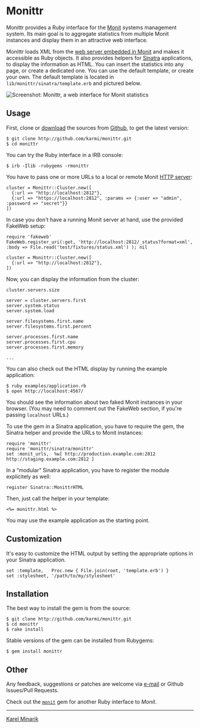 # Monittr #

Monittr provides a Ruby interface for the [Monit](http://mmonit.com/monit/) systems management system. Its main goal is to aggregate statistics from multiple Monit instances and display them in an attractive web interface.

Monittr loads XML from the [web server embedded in Monit](http://mmonit.com/monit/documentation/monit.html#monit_httpd) and makes it accessible as Ruby objects. It also provides helpers for [Sinatra](http://www.sinatrarb.com/) applications, to display the information as HTML. You can insert the statistics into any page, or create a dedicated one. You can use the default template, or create your own. The default template is located in `lib/monittr/sinatra/template.erb` and pictured below.

![Screenshot: Monittr, a web interface for Monit statistics](https://github.com/karmi/monittr/raw/master/screenshot.png)


## Usage ##

First, clone or [download](https://github.com/karmi/monittr/zipball/master)
the sources from [Github](https://github.com/karmi/monittr/), to get the latest version:

    $ git clone http://github.com/karmi/monittr.git
    $ cd monittr

You can try the Ruby interface in a IRB console:

    $ irb -Ilib -rubygems -rmonittr

You have to pass one or more URLs to a local or remote Monit [HTTP server](http://mmonit.com/monit/documentation/monit.html#monit_httpd):

    cluster = Monittr::Cluster.new([
      {:url => "http://localhost:2812"},
      {:url => "https://localhost:2812", :params => {:user => "admin", :password => "secret"}}
    ])

In case you don't have a running Monit server at hand, use the provided FakeWeb setup:

    require 'fakeweb'
    FakeWeb.register_uri(:get, 'http://localhost:2812/_status?format=xml', :body => File.read('test/fixtures/status.xml') ); nil

    cluster = Monittr::Cluster.new([
      {:url => "http://localhost:2812"},
    ])

Now, you can display the information from the cluster:

    cluster.servers.size

    server = cluster.servers.first
    server.system.status
    server.system.load

    server.filesystems.first.name
    server.filesystems.first.percent

    server.processes.first.name
    server.processes.first.cpu
    server.processes.first.memory

    ...

You can also check out the HTML display by running the example application:

    $ ruby examples/application.rb
    $ open http://localhost:4567/

You should see the information about two faked Monit instances in your browser. (You may need to comment out the FakeWeb section, if you're passing `localhost` URLs.)

To use the gem in a Sinatra application, you have to require the gem, the Sinatra helper and provide the URLs to Monit instances:

    require 'monittr'
    require 'monittr/sinatra/monittr'
    set :monit_urls,  %w[ http://production.example.com:2812 http://staging.example.com:2812 ]

In a “modular” Sinatra application, you have to register the module explicitely as well:

    register Sinatra::MonittrHTML

Then, just call the helper in your template:

    <%= monittr.html %>

You may use the example application as the starting point.


## Customization ##

It's easy to customize the HTML output by setting the appropriate options in your Sinatra application.

    set :template,   Proc.new { File.join(root, 'template.erb') }
    set :stylesheet, '/path/to/my/stylesheet'


## Installation ##

The best way to install the gem is from the source:

    $ git clone http://github.com/karmi/monittr.git
    $ cd monittr
    $ rake install

Stable versions of the gem can be installed from Rubygems:

    $ gem install monittr


## Other ##

Any feedback, suggestions or patches are welcome via [e-mail](mailto:karmi@karmi.cz) or Github Issues/Pull Requests.

Check out the [`monit`](https://github.com/k33l0r/monit) gem for another Ruby interface to _Monit_.

-----

[Karel Minarik](http://karmi.cz)
